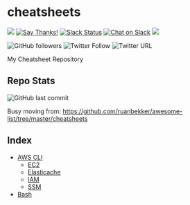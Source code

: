 # cheatsheets 

[![](https://img.shields.io/badge/ruanbekker-cheatsheets-blue.svg)](https://github.com/ruanbekker/cheatsheets) [![Say Thanks!](https://img.shields.io/badge/Say%20Thanks-!-1EAEDB.svg)](https://saythanks.io/to/ruan.ru.bekker@gmail.com) [![Slack Status](https://linux-hackers-slack.herokuapp.com/badge.svg)](https://linux-hackers-slack.herokuapp.com/) [![Chat on Slack](https://img.shields.io/badge/chat-on_slack-orange.svg)](https://linux-hackers.slack.com/) [![](https://img.shields.io/badge/goto-blog.ruanbekker.com-success.svg)](https://blog.ruanbekker.com/?pk_campaign=github&pk_kwd=cheatsheets)

![GitHub followers](https://img.shields.io/github/followers/ruanbekker.svg?label=Follow&style=social) ![Twitter Follow](https://img.shields.io/twitter/follow/ruanbekker.svg?style=social) ![Twitter URL](https://img.shields.io/twitter/url/https/github.com/ruanbekker/cheatsheets.svg?label=Tweet%20Me&style=social)

My Cheatsheet Repository

## Repo Stats

![GitHub last commit](https://img.shields.io/github/last-commit/ruanbekker/cheatsheets.svg) 

Busy moving from: https://github.com/ruanbekker/awesome-list/tree/master/cheatsheets

## Index

* [AWS CLI]()
  * [EC2](aws-cli/ec2/README.md)
  * [Elasticache](aws-cli/elasticache/README.md)
  * [IAM](aws-cli/iam/README.md)
  * [SSM](aws-cli/ssm/README.md)
* [Bash](bash/README.md)
